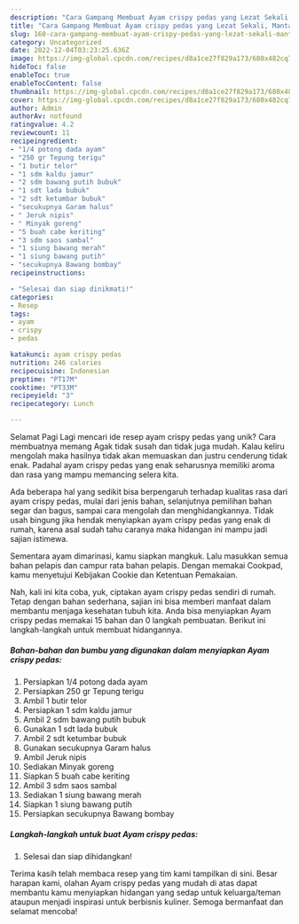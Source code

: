 ```yaml
---
description: "Cara Gampang Membuat Ayam crispy pedas yang Lezat Sekali, Mantap"
title: "Cara Gampang Membuat Ayam crispy pedas yang Lezat Sekali, Mantap"
slug: 160-cara-gampang-membuat-ayam-crispy-pedas-yang-lezat-sekali-mantap
category: Uncategorized
date: 2022-12-04T03:23:25.636Z
image: https://img-global.cpcdn.com/recipes/d8a1ce27f829a173/680x482cq70/ayam-crispy-pedas-foto-resep-utama.jpg
hideToc: false
enableToc: true
enableTocContent: false
thumbnail: https://img-global.cpcdn.com/recipes/d8a1ce27f829a173/680x482cq70/ayam-crispy-pedas-foto-resep-utama.jpg
cover: https://img-global.cpcdn.com/recipes/d8a1ce27f829a173/680x482cq70/ayam-crispy-pedas-foto-resep-utama.jpg
author: Admin
authorAv: notfound
ratingvalue: 4.2
reviewcount: 11
recipeingredient:
- "1/4 potong dada ayam"
- "250 gr Tepung terigu"
- "1 butir telor"
- "1 sdm kaldu jamur"
- "2 sdm bawang putih bubuk"
- "1 sdt lada bubuk"
- "2 sdt ketumbar bubuk"
- "secukupnya Garam halus"
- " Jeruk nipis"
- " Minyak goreng"
- "5 buah cabe keriting"
- "3 sdm saos sambal"
- "1 siung bawang merah"
- "1 siung bawang putih"
- "secukupnya Bawang bombay"
recipeinstructions:

- "Selesai dan siap dinikmati!"
categories:
- Resep
tags:
- ayam
- crispy
- pedas

katakunci: ayam crispy pedas 
nutrition: 246 calories
recipecuisine: Indonesian
preptime: "PT17M"
cooktime: "PT33M"
recipeyield: "3"
recipecategory: Lunch

---
```



Selamat Pagi Lagi mencari ide resep ayam crispy pedas yang unik? Cara membuatnya memang Agak tidak susah dan tidak juga mudah. Kalau keliru mengolah maka hasilnya tidak akan memuaskan dan justru cenderung tidak enak. Padahal ayam crispy pedas yang enak seharusnya memiliki aroma dan rasa yang mampu memancing selera kita.


Ada beberapa hal yang sedikit bisa berpengaruh terhadap kualitas rasa dari ayam crispy pedas, mulai dari jenis bahan, selanjutnya pemilihan bahan segar dan bagus, sampai cara mengolah dan menghidangkannya. Tidak usah bingung jika hendak menyiapkan ayam crispy pedas yang enak di rumah, karena asal sudah tahu caranya maka hidangan ini mampu jadi sajian istimewa.

Sementara ayam dimarinasi, kamu siapkan mangkuk. Lalu masukkan semua bahan pelapis dan campur rata bahan pelapis. Dengan memakai Cookpad, kamu menyetujui Kebijakan Cookie dan Ketentuan Pemakaian.


Nah, kali ini kita coba, yuk, ciptakan ayam crispy pedas sendiri di rumah. Tetap dengan bahan sederhana, sajian ini bisa memberi manfaat dalam membantu menjaga kesehatan tubuh kita. Anda bisa menyiapkan Ayam crispy pedas memakai 15 bahan dan 0 langkah pembuatan. Berikut ini langkah-langkah untuk membuat hidangannya.

<!--inarticleads1-->

##### Bahan-bahan dan bumbu yang digunakan dalam menyiapkan Ayam crispy pedas:

1. Persiapkan 1/4 potong dada ayam
1. Persiapkan 250 gr Tepung terigu
1. Ambil 1 butir telor
1. Persiapkan 1 sdm kaldu jamur
1. Ambil 2 sdm bawang putih bubuk
1. Gunakan 1 sdt lada bubuk
1. Ambil 2 sdt ketumbar bubuk
1. Gunakan secukupnya Garam halus
1. Ambil  Jeruk nipis
1. Sediakan  Minyak goreng
1. Siapkan 5 buah cabe keriting
1. Ambil 3 sdm saos sambal
1. Sediakan 1 siung bawang merah
1. Siapkan 1 siung bawang putih
1. Persiapkan secukupnya Bawang bombay




<!--inarticleads2-->

##### Langkah-langkah untuk buat Ayam crispy pedas:


1. Selesai dan siap dihidangkan!



Terima kasih telah membaca resep yang tim kami tampilkan di sini. Besar harapan kami, olahan Ayam crispy pedas yang mudah di atas dapat membantu kamu menyiapkan hidangan yang sedap untuk keluarga/teman ataupun menjadi inspirasi untuk berbisnis kuliner. Semoga bermanfaat dan selamat mencoba!
